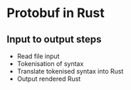 # Protobuf in Rust

## Input to output steps

- Read file input
- Tokenisation of syntax
- Translate tokenised syntax into Rust
- Output rendered Rust
